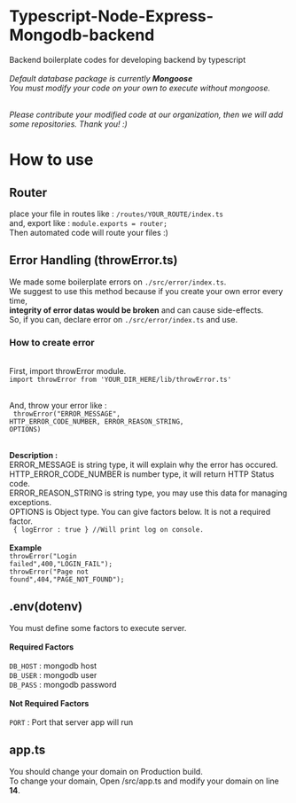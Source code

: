 # Typescript-Node-Express-Mongodb-backend
Backend boilerplate codes for developing backend by typescript<br/><br/>
<i>Default database package is currently <b>Mongoose</b><br/>
You must modify your code on your own to execute without mongoose.<br/><br/>

Please contribute your modified code at our organization, then we will add some repositories. Thank you! :)
</i>

# How to use
## Router
place your file in routes like :
<code>/routes/YOUR_ROUTE/index.ts</code><br/>
and, export like : <code>module.exports = router;</code><br/>
Then automated code will route your files :)

## Error Handling (throwError.ts)
We made some boilerplate errors on <code>./src/error/index.ts</code>. <br/>
We suggest to use this method because if you create your own error every time,<br/> **integrity of error datas would be broken** and can cause side-effects.<br/>
So, if you can, declare error on <code>./src/error/index.ts</code> and use.
### How to create error
<br/>
First, import throwError module.<br/>
<code>import throwError from 'YOUR_DIR_HERE/lib/throwError.ts'</code><br/><br/>

And, throw your error like : <br/>
<code> throwError("ERROR_MESSAGE", HTTP_ERROR_CODE_NUMBER, ERROR_REASON_STRING, OPTIONS)</code><br/><br/>

<b>Description : </b><br/>
ERROR_MESSAGE is string type, it will explain why the error has occured.<br/>
HTTP_ERROR_CODE_NUMBER is number type, it will return HTTP Status code.<br/>
ERROR_REASON_STRING is string type, you may use this data for managing exceptions.<br/>
OPTIONS is Object type. You can give factors below. It is not a required factor.<br/>
<code>
{ 
  logError : true 
} //Will print log on console.
</code>
<br/>
<b>Example</b><br/>
<code>throwError("Login failed",400,"LOGIN_FAIL");</code><br/>
<code>throwError("Page not found",404,"PAGE_NOT_FOUND");</code>

## .env(dotenv)
You must define some factors to execute server.<br/><br/>
<b>Required Factors</b><br/><br/>
<code>DB_HOST</code> : mongodb host<br/>
<code>DB_USER</code> : mongodb user<br/>
<code>DB_PASS</code> : mongodb password<br/><br/>
<b>Not Required Factors</b><br/><br/>
<code>PORT</code> : Port that server app will run

## app.ts
You should change your domain on Production build.<br/>
To change your domain, Open /src/app.ts and modify your domain on line <b>14</b>.
